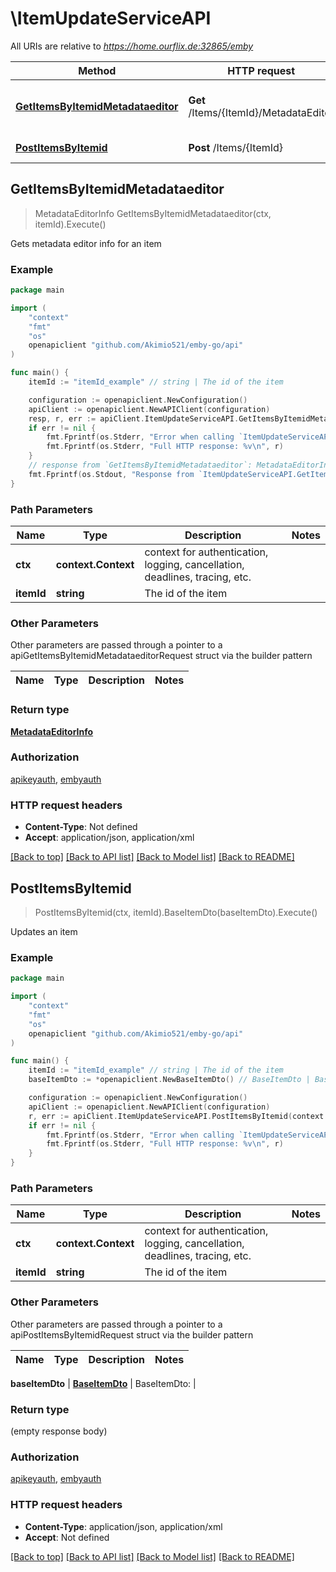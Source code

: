 # \ItemUpdateServiceAPI

All URIs are relative to *https://home.ourflix.de:32865/emby*

Method | HTTP request | Description
------------- | ------------- | -------------
[**GetItemsByItemidMetadataeditor**](ItemUpdateServiceAPI.md#GetItemsByItemidMetadataeditor) | **Get** /Items/{ItemId}/MetadataEditor | Gets metadata editor info for an item
[**PostItemsByItemid**](ItemUpdateServiceAPI.md#PostItemsByItemid) | **Post** /Items/{ItemId} | Updates an item



## GetItemsByItemidMetadataeditor

> MetadataEditorInfo GetItemsByItemidMetadataeditor(ctx, itemId).Execute()

Gets metadata editor info for an item



### Example

```go
package main

import (
	"context"
	"fmt"
	"os"
	openapiclient "github.com/Akimio521/emby-go/api"
)

func main() {
	itemId := "itemId_example" // string | The id of the item

	configuration := openapiclient.NewConfiguration()
	apiClient := openapiclient.NewAPIClient(configuration)
	resp, r, err := apiClient.ItemUpdateServiceAPI.GetItemsByItemidMetadataeditor(context.Background(), itemId).Execute()
	if err != nil {
		fmt.Fprintf(os.Stderr, "Error when calling `ItemUpdateServiceAPI.GetItemsByItemidMetadataeditor``: %v\n", err)
		fmt.Fprintf(os.Stderr, "Full HTTP response: %v\n", r)
	}
	// response from `GetItemsByItemidMetadataeditor`: MetadataEditorInfo
	fmt.Fprintf(os.Stdout, "Response from `ItemUpdateServiceAPI.GetItemsByItemidMetadataeditor`: %v\n", resp)
}
```

### Path Parameters


Name | Type | Description  | Notes
------------- | ------------- | ------------- | -------------
**ctx** | **context.Context** | context for authentication, logging, cancellation, deadlines, tracing, etc.
**itemId** | **string** | The id of the item | 

### Other Parameters

Other parameters are passed through a pointer to a apiGetItemsByItemidMetadataeditorRequest struct via the builder pattern


Name | Type | Description  | Notes
------------- | ------------- | ------------- | -------------


### Return type

[**MetadataEditorInfo**](MetadataEditorInfo.md)

### Authorization

[apikeyauth](../README.md#apikeyauth), [embyauth](../README.md#embyauth)

### HTTP request headers

- **Content-Type**: Not defined
- **Accept**: application/json, application/xml

[[Back to top]](#) [[Back to API list]](../README.md#documentation-for-api-endpoints)
[[Back to Model list]](../README.md#documentation-for-models)
[[Back to README]](../README.md)


## PostItemsByItemid

> PostItemsByItemid(ctx, itemId).BaseItemDto(baseItemDto).Execute()

Updates an item



### Example

```go
package main

import (
	"context"
	"fmt"
	"os"
	openapiclient "github.com/Akimio521/emby-go/api"
)

func main() {
	itemId := "itemId_example" // string | The id of the item
	baseItemDto := *openapiclient.NewBaseItemDto() // BaseItemDto | BaseItemDto: 

	configuration := openapiclient.NewConfiguration()
	apiClient := openapiclient.NewAPIClient(configuration)
	r, err := apiClient.ItemUpdateServiceAPI.PostItemsByItemid(context.Background(), itemId).BaseItemDto(baseItemDto).Execute()
	if err != nil {
		fmt.Fprintf(os.Stderr, "Error when calling `ItemUpdateServiceAPI.PostItemsByItemid``: %v\n", err)
		fmt.Fprintf(os.Stderr, "Full HTTP response: %v\n", r)
	}
}
```

### Path Parameters


Name | Type | Description  | Notes
------------- | ------------- | ------------- | -------------
**ctx** | **context.Context** | context for authentication, logging, cancellation, deadlines, tracing, etc.
**itemId** | **string** | The id of the item | 

### Other Parameters

Other parameters are passed through a pointer to a apiPostItemsByItemidRequest struct via the builder pattern


Name | Type | Description  | Notes
------------- | ------------- | ------------- | -------------

 **baseItemDto** | [**BaseItemDto**](BaseItemDto.md) | BaseItemDto:  | 

### Return type

 (empty response body)

### Authorization

[apikeyauth](../README.md#apikeyauth), [embyauth](../README.md#embyauth)

### HTTP request headers

- **Content-Type**: application/json, application/xml
- **Accept**: Not defined

[[Back to top]](#) [[Back to API list]](../README.md#documentation-for-api-endpoints)
[[Back to Model list]](../README.md#documentation-for-models)
[[Back to README]](../README.md)

